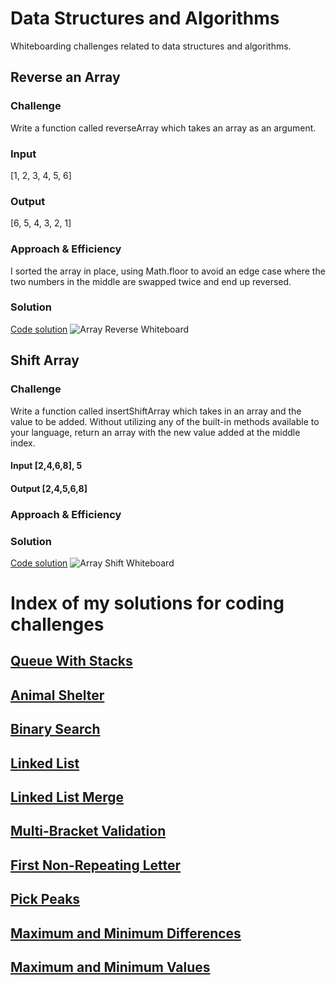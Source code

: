 # Data Structures and Algorithms
Whiteboarding challenges related to data structures and algorithms.

## Reverse an Array

### Challenge
Write a function called reverseArray which takes an array as an argument.

### Input
[1, 2, 3, 4, 5, 6]
### Output
[6, 5, 4, 3, 2, 1]

### Approach & Efficiency
I sorted the array in place, using Math.floor to avoid an edge case where the two numbers in the middle are swapped twice and end up reversed.

### Solution
[Code solution](challenges/arrayReverse/)
![Array Reverse Whiteboard](https://user-images.githubusercontent.com/563233/70119153-87b77a80-161e-11ea-8a37-5acc2ba91303.jpeg "Array Reverse Whiteboard")

## Shift Array
### Challenge
Write a function called insertShiftArray which takes in an array and the value to be added. Without utilizing any of the built-in methods available to your language, return an array with the new value added at the middle index.
#### Input	[2,4,6,8], 5
#### Output  [2,4,5,6,8]

### Approach & Efficiency

### Solution
[Code solution](challenges/arrayShift)
![Array Shift Whiteboard](https://user-images.githubusercontent.com/563233/70119313-dbc25f00-161e-11ea-8978-cfcb824495b8.JPG)

# Index of my solutions for coding challenges

## [Queue With Stacks](/challenges/queueWithStacks)

## [Animal Shelter](/challenges/fifoAnimalShelter)

## [Binary Search](/challenges/arrayBinarySearch)

## [Linked List](/challenges/linkedList)

## [Linked List Merge](/challenges/llMerge)

## [Multi-Bracket Validation](/challenges/multiBracketValidation)

## [First Non-Repeating Letter](/challenges/firstNonRepeatingLetter)

## [Pick Peaks](/challenges/pick-peaks/pickPeaks.js)

## [Maximum and Minimum Differences](/challenges/maxAndMin/maxAndMin.js)

## [Maximum and Minimum Values](/challenges/maxAndMin/maxAndMin.js)
